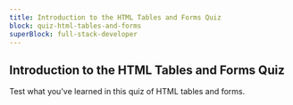 ```yaml
---
title: Introduction to the HTML Tables and Forms Quiz
block: quiz-html-tables-and-forms
superBlock: full-stack-developer
---
```


## Introduction to the HTML Tables and Forms Quiz

Test what you've learned in this quiz of HTML tables and forms.
